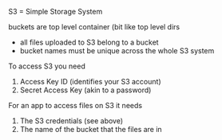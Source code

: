 
S3 = Simple Storage System

buckets are top level container (bit like top level dirs

* all files uploaded to S3 belong to a bucket
* bucket names must be unique across the whole S3 system

To access S3 you need

1. Access Key ID (identifies your S3 account)
2. Secret Access Key (akin to a password)


For an app to access files on S3 it needs

1. The S3 credentials (see above)
2. The name of the bucket that the files are in
